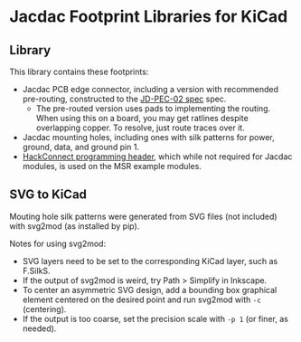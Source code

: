 # Jacdac Footprint Libraries for KiCad


## Library

This library contains these footprints:
- Jacdac PCB edge connector, including a version with recommended pre-routing, constructed to the [JD-PEC-02 spec](https://github.com/microsoft/jacdac-ddk/blob/main/connector/JACDAC_PCB_Edge_Connector_Drawing_JD-PEC-02_rev_05.pdf) spec.
  - The pre-routed version uses pads to implementing the routing. When using this on a board, you may get ratlines despite overlapping copper. To resolve, just route traces over it.
- Jacdac mounting holes, including ones with silk patterns for power, ground, data, and ground pin 1.
- [HackConnect programming header](https://arcade.makecode.com/hardware/dbg), which while not required for Jacdac modules, is used on the MSR example modules.


## SVG to KiCad

Mouting hole silk patterns were generated from SVG files (not included) with svg2mod (as installed by pip).

Notes for using svg2mod:
- SVG layers need to be set to the corresponding KiCad layer, such as F.SilkS.
- If the output of svg2mod is weird, try Path > Simplify in Inkscape.
- To center an asymmetric SVG design, add a bounding box graphical element centered on the desired point and run svg2mod with `-c` (centering).
- If the output is too coarse, set the precision scale with `-p 1` (or finer, as needed).
